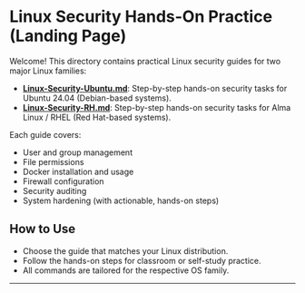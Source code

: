 # Linux Security Hands-On Practice (Landing Page)

Welcome! This directory contains practical Linux security guides for two major Linux families:

- **[Linux-Security-Ubuntu.md](./Linux-Security-Ubuntu.md)**: Step-by-step hands-on security tasks for Ubuntu 24.04 (Debian-based systems).
- **[Linux-Security-RH.md](./Linux-Security-RH.md)**: Step-by-step hands-on security tasks for Alma Linux / RHEL (Red Hat-based systems).

Each guide covers:
- User and group management
- File permissions
- Docker installation and usage
- Firewall configuration
- Security auditing
- System hardening (with actionable, hands-on steps)

## How to Use

- Choose the guide that matches your Linux distribution.
- Follow the hands-on steps for classroom or self-study practice.
- All commands are tailored for the respective OS family.

---

